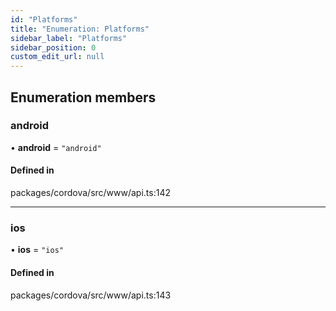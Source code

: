 ```yaml
---
id: "Platforms"
title: "Enumeration: Platforms"
sidebar_label: "Platforms"
sidebar_position: 0
custom_edit_url: null
---
```


## Enumeration members

### android

• **android** = `"android"`

#### Defined in

packages/cordova/src/www/api.ts:142

___

### ios

• **ios** = `"ios"`

#### Defined in

packages/cordova/src/www/api.ts:143
